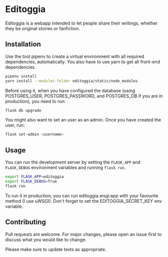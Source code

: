 <!-- README.md --- 
;; 
;; Filename: README.md
;; Author: Louise <louise>
;; Created: Sat May  2 01:12:36 2020 (+0200)
;; Last-Updated: Sat Jul 11 21:10:11 2020 (+0200)
;;           By: Louise <louise>
 -->
# Editoggia

Editoggia is a webapp intended to let people share their writings, whether
they be original stories or fanfiction.

## Installation

Use the tool pipenv to create a virtual environment with all required dependencies,
automatically. You also have to use yarn to get all front-end dependencies.

```bash
pipenv install
yarn install --modules-folder editoggia/static/node_modules
```

Before using it, when you have configured the database (using POSTGRES_USER, 
POSTGRES_PASSWORD, and POSTGRES_DB if you are in production), you need to run:

```bash
flask db upgrade
```

You might also want to set an user as an admin. Once you have created the user,
run:

```bash
flask set-admin <username>
```

## Usage

You can run the development server by setting the `FLASK_APP` and `FLASK_DEBUG`
environment variables and running `flask run`.

```bash
export FLASK_APP=editoggia
export FLASK_DEBUG=True
flask run
```

To run it in production, you can run editoggia.wsgi:app with your favourite method
(I use uWSGI). Don't forget to set the EDITOGGIA_SECRET_KEY env variable.

## Contributing
Pull requests are welcome. For major changes, please open an issue first to discuss what you would like to change.

Please make sure to update tests as appropriate.
